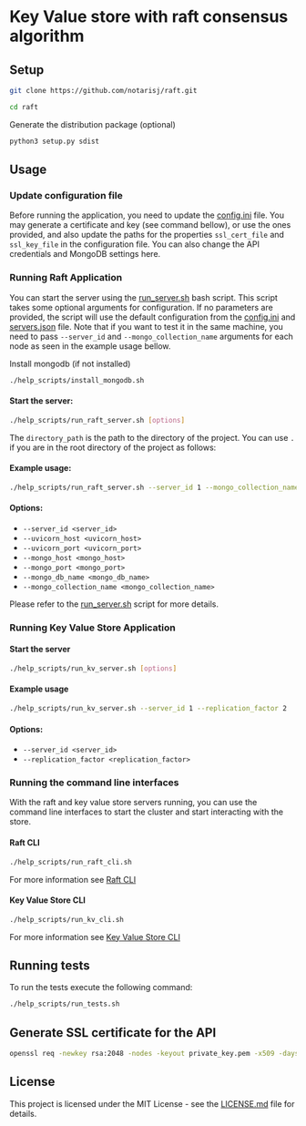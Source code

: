 # Key Value store with raft consensus algorithm

## Setup

```bash
git clone https://github.com/notarisj/raft.git
```

```bash
cd raft
```

Generate the distribution package (optional)
```bash
python3 setup.py sdist
```

## Usage

### Update configuration file

Before running the application, you need to update the [config.ini](src/configurations/config.ini) file. You may 
generate a certificate and key (see command bellow), or use the ones provided, and also update the paths for the 
properties `ssl_cert_file` and `ssl_key_file` in the configuration file. You can also change the API credentials 
and MongoDB settings here.

### Running Raft Application
You can start the server using the [run_server.sh](help_scripts/run_raft_server.sh) bash script. This script takes some 
optional arguments for configuration. If no parameters are provided,
the script will use the default configuration from the [config.ini](src/configurations/config.ini) 
and [servers.json](src/configurations/servers.json) file. Note that if you want to test it in the same machine, you 
need to pass `--server_id` and `--mongo_collection_name` arguments for each node as seen in the example usage bellow.

Install mongodb (if not installed)
```bash
./help_scripts/install_mongodb.sh
```

#### Start the server:
```bash
./help_scripts/run_raft_server.sh [options]
```

The `directory_path` is the path to the directory of the project. You can use `.` if 
you are in the root directory of the project as follows:

#### Example usage:
```bash
./help_scripts/run_raft_server.sh --server_id 1 --mongo_collection_name raft1
```

#### Options:

- `--server_id <server_id>`
- `--uvicorn_host <uvicorn_host>`
- `--uvicorn_port <uvicorn_port>`
- `--mongo_host <mongo_host>`
- `--mongo_port <mongo_port>`
- `--mongo_db_name <mongo_db_name>`
- `--mongo_collection_name <mongo_collection_name>`


Please refer to the [run_server.sh](help_scripts/run_raft_server.sh) script for 
more details.

### Running Key Value Store Application

#### Start the server
```bash
./help_scripts/run_kv_server.sh [options]
```

#### Example usage

```bash
./help_scripts/run_kv_server.sh --server_id 1 --replication_factor 2
```

#### Options:

- `--server_id <server_id>`
- `--replication_factor <replication_factor>`

### Running the command line interfaces

With the raft and key value store servers running, you can use the command line interfaces to start the cluster and 
start interacting with the store.

#### Raft CLI
```bash
./help_scripts/run_raft_cli.sh
```
For more information see [Raft CLI](src/raft_node/cli/README.md)

#### Key Value Store CLI
```bash
./help_scripts/run_kv_cli.sh
```
For more information see [Key Value Store CLI](src/kv_store/cli/README.md)

## Running tests

To run the tests execute the following command:
```bash
./help_scripts/run_tests.sh
```

## Generate SSL certificate for the API
```bash
openssl req -newkey rsa:2048 -nodes -keyout private_key.pem -x509 -days 365 -out certificate.pem -subj "/CN=localhost" -addext "subjectAltName = IP:127.0.0.1, DNS:localhost"
```

## License

This project is licensed under the MIT License - see the [LICENSE.md](LICENSE) file for details.
